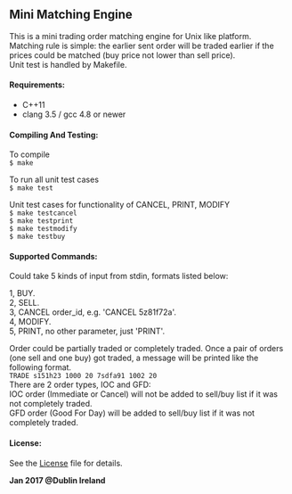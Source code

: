 ## **Mini Matching Engine**
This is a mini trading order matching engine for Unix like platform.  
Matching rule is simple: the earlier sent order will be traded earlier if the prices could be matched (buy price not lower than sell price).  
Unit test is handled by Makefile. 

#### **Requirements:**
* C++11
* clang 3.5 / gcc 4.8 or newer

#### **Compiling And Testing:**
To compile  
`$ make`

To run all unit test cases  
`$ make test`

Unit test cases for functionality of CANCEL, PRINT, MODIFY  
`$ make testcancel`  
`$ make testprint`  
`$ make testmodify`  
`$ make testbuy`  

#### **Supported Commands:**

Could take 5 kinds of input from stdin, formats listed below:

1, BUY.  
2, SELL.  
3, CANCEL order\_id, e.g. 'CANCEL 5z81f72a'.  
4, MODIFY.  
5, PRINT, no other parameter, just 'PRINT'. 

Order could be partially traded or completely traded. Once a pair of orders (one sell and one buy) got traded, a message will be printed like the following format.  
`TRADE s151h23 1000 20 7sdfa91 1002 20`    
There are 2 order types, IOC and GFD:  
IOC order (Immediate or Cancel) will not be added to sell/buy list if it was not completely traded.  
GFD order (Good For Day) will be added to sell/buy list if it was not completely traded. 

#### License:
See the [License](https://github.com/luo4neck/MatchingEngine/blob/master/LICENSE) file for details. 

**Jan 2017 @Dublin Ireland**
